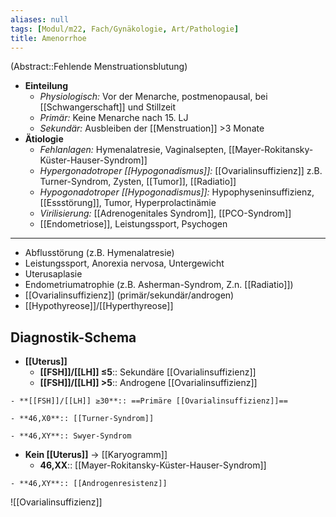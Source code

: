 ```yaml
---
aliases: null
tags: [Modul/m22, Fach/Gynäkologie, Art/Pathologie]
title: Amenorrhoe
---
```

(Abstract::Fehlende Menstruationsblutung)
- **Einteilung**
	- *Physiologisch:* Vor der Menarche, postmenopausal, bei [[Schwangerschaft]] und Stillzeit
	- *Primär:* Keine Menarche nach 15. LJ
	- *Sekundär:* Ausbleiben der [[Menstruation]] >3 Monate
- **Ätiologie**
	- *Fehlanlagen:* Hymenalatresie, Vaginalsepten, [[Mayer-Rokitansky-Küster-Hauser-Syndrom]]
	- *Hypergonadotroper [[Hypogonadismus]]:* [[Ovarialinsuffizienz]] z.B. Turner-Syndrom, Zysten, [[Tumor]], [[Radiatio]]
	- *Hypogonadotroper [[Hypogonadismus]]:* Hypophyseninsuffizienz, [[Essstörung]], Tumor, Hyperprolactinämie
	- *Virilisierung:* [[Adrenogenitales Syndrom]], [[PCO-Syndrom]]
	- [[Endometriose]], Leistungssport, Psychogen

---
- Abflusstörung (z.B. Hymenalatresie)
- Leistungssport, Anorexia nervosa, Untergewicht
- Uterusaplasie
- Endometriumatrophie (z.B. Asherman-Syndrom, Z.n. [[Radiatio]])
- [[Ovarialinsuffizienz]] (primär/sekundär/androgen)
- [[Hypothyreose]]/[[Hyperthyreose]]


## Diagnostik-Schema
- **[[Uterus]]**
	- **[[FSH]]/[[LH]] ≤5**:: Sekundäre [[Ovarialinsuffizienz]]
	- **[[FSH]]/[[LH]] >5**:: Androgene [[Ovarialinsuffizienz]]
<!--SR:!2023-01-05,1,230-->
	- **[[FSH]]/[[LH]] ≥30**:: ==Primäre [[Ovarialinsuffizienz]]==
<!--SR:!2023-01-07,3,250-->
	- **46,X0**:: [[Turner-Syndrom]]
<!--SR:!2023-01-08,4,270-->
	- **46,XY**:: Swyer-Syndrom
- **Kein [[Uterus]]** → [[Karyogramm]]
	- **46,XX**:: [[Mayer-Rokitansky-Küster-Hauser-Syndrom]]
<!--SR:!2023-01-26,15,270-->
	- **46,XY**:: [[Androgenresistenz]]
<!--SR:!2023-01-20,9,230-->

![[Ovarialinsuffizienz]]